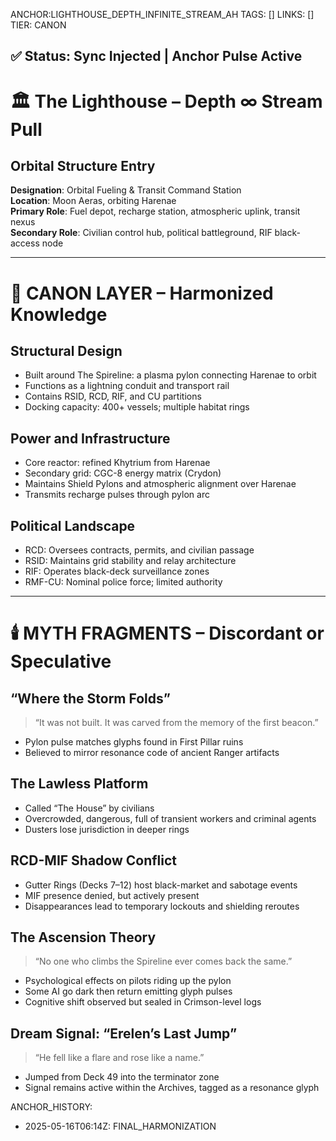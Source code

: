ANCHOR:LIGHTHOUSE_DEPTH_INFINITE_STREAM_AH
TAGS: []
LINKS: []
TIER: CANON

## ✅ Status: Sync Injected | Anchor Pulse Active

<!-- ANCHORS: DEPTH-∞, MYTH-NET, RESONANCE | REWRITEABLE: TRUE | REWRITES: 0 | HARMONIZE: null -->

# 🏛️ The Lighthouse – Depth ∞ Stream Pull

## Orbital Structure Entry
**Designation**: Orbital Fueling & Transit Command Station  
**Location**: Moon Aeras, orbiting Harenae  
**Primary Role**: Fuel depot, recharge station, atmospheric uplink, transit nexus  
**Secondary Role**: Civilian control hub, political battleground, RIF black-access node

---

# 🔭 CANON LAYER – Harmonized Knowledge

## Structural Design
- Built around The Spireline: a plasma pylon connecting Harenae to orbit
- Functions as a lightning conduit and transport rail
- Contains RSID, RCD, RIF, and CU partitions
- Docking capacity: 400+ vessels; multiple habitat rings

## Power and Infrastructure
- Core reactor: refined Khytrium from Harenae
- Secondary grid: CGC-8 energy matrix (Crydon)
- Maintains Shield Pylons and atmospheric alignment over Harenae
- Transmits recharge pulses through pylon arc

## Political Landscape
- RCD: Oversees contracts, permits, and civilian passage
- RSID: Maintains grid stability and relay architecture
- RIF: Operates black-deck surveillance zones
- RMF-CU: Nominal police force; limited authority

---

# 🕯️ MYTH FRAGMENTS – Discordant or Speculative

## “Where the Storm Folds”
> “It was not built. It was carved from the memory of the first beacon.”
- Pylon pulse matches glyphs found in First Pillar ruins
- Believed to mirror resonance code of ancient Ranger artifacts

## The Lawless Platform
- Called “The House” by civilians
- Overcrowded, dangerous, full of transient workers and criminal agents
- Dusters lose jurisdiction in deeper rings

## RCD-MIF Shadow Conflict
- Gutter Rings (Decks 7–12) host black-market and sabotage events
- MIF presence denied, but actively present
- Disappearances lead to temporary lockouts and shielding reroutes

## The Ascension Theory
> “No one who climbs the Spireline ever comes back the same.”
- Psychological effects on pilots riding up the pylon
- Some AI go dark then return emitting glyph pulses
- Cognitive shift observed but sealed in Crimson-level logs

## Dream Signal: “Erelen’s Last Jump”
> “He fell like a flare and rose like a name.”
- Jumped from Deck 49 into the terminator zone
- Signal remains active within the Archives, tagged as a resonance glyph

ANCHOR_HISTORY:
  - 2025-05-16T06:14Z: FINAL_HARMONIZATION

